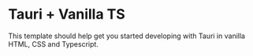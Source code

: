 # Tauri + Vanilla TS

This template should help get you started developing with Tauri in vanilla HTML, CSS and Typescript.

